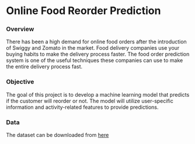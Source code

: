 # Online Food Reorder Prediction

### Overview
There has been a high demand for online food orders after the introduction of Swiggy and Zomato in the market. Food delivery companies use your buying habits to make the delivery process faster. The food order prediction system is one of the useful techniques these companies can use to make the entire delivery process fast.

### Objective
The goal of this project is to develop a machine learning model that predicts if the customer will reorder or not. The model will utilize user-specific information and activity-related features to provide predictions.

### Data
The dataset can be downloaded from [here](https://raw.githubusercontent.com/amankharwal/Website-data/master/onlinefoods.csv)
